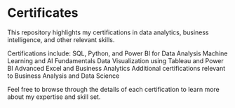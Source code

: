 # Certificates
This repository highlights my certifications in data analytics, business intelligence, and other relevant skills.

Certifications include:
   SQL, Python, and Power BI for Data Analysis
   Machine Learning and AI Fundamentals
   Data Visualization using Tableau and Power BI
   Advanced Excel and Business Analytics
   Additional certifications relevant to Business Analysis and Data Science

Feel free to browse through the details of each certification to learn more about my expertise and skill set.


